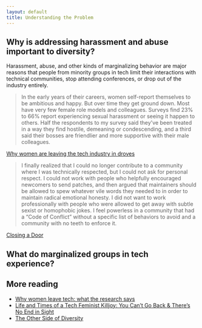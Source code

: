 ```yaml
---
layout: default
title: Understanding the Problem
---
```


## Why is addressing harassment and abuse important to diversity?

Harassment, abuse, and other kinds of marginalizing behavior are major reasons that people from minority groups in tech limit their interactions with technical communities, stop attending conferences, or drop out of the industry entirely.

> In the early years of their careers, women self-report themselves to be ambitious and happy. But over time they get ground down. Most have very few female role models and colleagues. Surveys find 23% to 66% report experiencing sexual harassment or seeing it happen to others. Half the respondents to my survey said they've been treated in a way they find hostile, demeaning or condescending, and a third said their bosses are friendlier and more supportive with their male colleagues.

[Why women are leaving the tech industry in droves](http://www.latimes.com/opinion/op-ed/la-oe-gardner-women-in-tech-20141207-story.html)

> I finally realized that I could no longer contribute to a community where I was technically respected, but I could not ask for personal respect. I could not work with people who helpfully encouraged newcomers to send patches, and then argued that maintainers should be allowed to spew whatever vile words they needed to in order to maintain radical emotional honesty. I did not want to work professionally with people who were allowed to get away with subtle sexist or homophobic jokes. I feel powerless in a community that had a “Code of Conflict” without a specific list of behaviors to avoid and a community with no teeth to enforce it.

[Closing a Door](http://sarah.thesharps.us/2015/10/05/closing-a-door/)

## What do marginalized groups in tech experience?

## More reading

- [Why women leave tech: what the research says](https://docs.google.com/document/d/1soIYek-YEIvqtu9brv3ecdPbuVzQKp_GhAozC06UrLo/edit?pli=1#)
- [Life and Times of a Tech Feminist Killjoy: You Can’t Go Back & There’s No End in Sight](http://juliepagano.com/blog/2014/10/10/life-and-times-of-a-tech-feminist-killjoy-you-cant-go-back-theres-no-end-in-sight/)
- [The Other Side of Diversity](https://medium.com/this-is-hard/the-other-side-of-diversity-1bb3de2f053e)